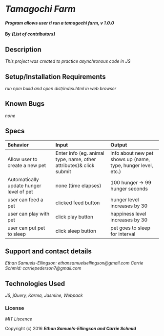 # _Tamagochi Farm_

#### _Program allows user ti run a tamagochi farm, v 1.0.0_

#### By _**{List of contributors}**_

## Description

_This project was created to practice asynchronous code in JS_

## Setup/Installation Requirements

_run npm build and open dist/index.html in web browser_

## Known Bugs

_none_


## Specs
|Behavior| Input | Output|
|:-|:-|:-|
|Allow user to create a new pet|Enter info (eg. animal type, name, other attributes)& click submit|info about new pet shows up (name, type, hunger level, etc.)|
|Automatically update hunger level of pet| none (time elapses) | 100 hunger -> 99 hunger  seconds |
| user can feed a pet | clicked feed button | hunger level increases by 30|
| user can play with pet|click play button| happiness level increases by 30|
|user can put pet to sleep| click sleep button| pet goes to sleep for interval|


## Support and contact details

_Ethan Samuels-Ellingson: ethansamuelsellingson@gmail.com_
_Carrie Schmid: carriepederson7@gmail.com_

## Technologies Used

_JS, jQuery, Karma, Jasmine, Webpack_

### License

*MIT Liscence*

Copyright (c) 2016 **_Ethan Samuels-Ellingson and Carrie Schmid_**
